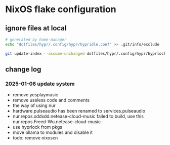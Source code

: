 # NixOS flake configuration

## ignore files at local

```sh
# generated by home-manager
echo "dotfiles/hypr/.config/hypr/hypridle.conf" >> .git/info/exclude

git update-index --assume-unchanged dotfiles/hypr/.config/hypr/hyprlock.conf
```

## change log

### 2025-01-06 update system

- remove yesplaymusic
- remove useless code and comments
- the way of using nur
- hardware.pulseaudio has been renamed to services.pulseaudio
- nur.repos.xddxdd.netease-cloud-music failed to build, use this nur.repos.Freed-Wu.netease-cloud-music
- use hyprlock from pkgs
- move ollama to modules and disable it
- todo: remove nixoscn
